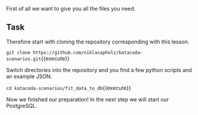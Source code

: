 First of all we want to give you all the files you need.

## Task

Therefore start with cloning the repository corresponding with this lesson.

`git clone https://github.com/niklasapholz/katacoda-scenarios.git`{{execute}}

Switch directories into the repository and you find a few python scripts and an example JSON.

`cd katacoda-scenarios/fit_data_to_db`{{execute}}

Now we finished our preparation! In the next step we will start our PostgreSQL.

